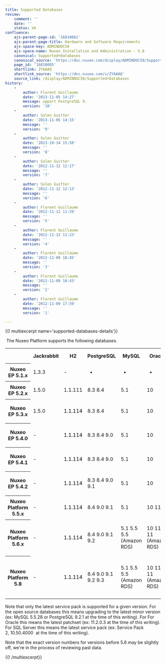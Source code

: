 ```yaml
---
title: Supported Databases
review:
    comment: ''
    date: ''
    status: ok
confluence:
    ajs-parent-page-id: '16810061'
    ajs-parent-page-title: Hardware and Software Requirements
    ajs-space-key: ADMINDOC58
    ajs-space-name: Nuxeo Installation and Administration - 5.8
    canonical: Supported+Databases
    canonical_source: 'https://doc.nuxeo.com/display/ADMINDOC58/Supported+Databases'
    page_id: '16810085'
    shortlink: ZYAAAQ
    shortlink_source: 'https://doc.nuxeo.com/x/ZYAAAQ'
    source_link: /display/ADMINDOC58/Supported+Databases
history:
    - 
        author: Florent Guillaume
        date: '2013-11-05 14:27'
        message: upport PostgreSQL 9.
        version: '10'
    - 
        author: Solen Guitter
        date: '2013-11-05 14:15'
        message: ''
        version: '9'
    - 
        author: Solen Guitter
        date: '2013-10-14 15:58'
        message: ''
        version: '8'
    - 
        author: Solen Guitter
        date: '2012-11-12 12:17'
        message: ''
        version: '7'
    - 
        author: Solen Guitter
        date: '2012-11-12 12:13'
        message: ''
        version: '6'
    - 
        author: Florent Guillaume
        date: '2012-11-12 11:29'
        message: ''
        version: '5'
    - 
        author: Florent Guillaume
        date: '2012-11-12 11:23'
        message: ''
        version: '4'
    - 
        author: Florent Guillaume
        date: '2012-11-09 18:45'
        message: ''
        version: '3'
    - 
        author: Florent Guillaume
        date: '2012-11-09 18:43'
        message: ''
        version: '2'
    - 
        author: Florent Guillaume
        date: '2012-11-09 17:59'
        message: ''
        version: '1'

---
```

{{! multiexcerpt name='supported-databases-details'}}

&nbsp;The Nuxeo Platform supports the following databases.

<table><tbody><tr><th colspan="1">&nbsp;</th><th colspan="1">Jackrabbit</th><th colspan="1">H2</th><th colspan="1">PostgreSQL</th><th colspan="1">MySQL</th><th colspan="1">Oracle</th><th colspan="1">SQL Server</th><th colspan="1">DB2</th></tr><tr><th colspan="1">Nuxeo EP 5.1.x</th><td colspan="1">1.3.3</td><td colspan="1">

<span style="color: rgb(0,0,0);">-</span>

</td><td colspan="1">

-

</td><td colspan="1">

-

</td><td colspan="1">

-

</td><td colspan="1">

-

</td><td colspan="1">-</td></tr><tr><th colspan="1">Nuxeo EP 5.2.x</th><td colspan="1">1.5.0</td><td colspan="1">

1.1.111

</td><td colspan="1">

8.3
8.4&nbsp;

</td><td colspan="1">

5.1

</td><td colspan="1">

10

</td><td colspan="1">

2005

</td><td colspan="1">-</td></tr><tr><th colspan="1">Nuxeo EP 5.3.x</th><td colspan="1">1.5.0</td><td colspan="1">

<span style="color: rgb(0,0,0);">1.1.114</span>

</td><td colspan="1">

8.3
8.4&nbsp;

</td><td colspan="1">

5.1

</td><td colspan="1">

10

</td><td colspan="1">

2005
2008&nbsp;

</td><td colspan="1">-</td></tr><tr><th colspan="1">Nuxeo EP 5.4.0</th><td colspan="1">-</td><td colspan="1">

<span style="color: rgb(0,0,0);">1.1.114</span>

</td><td colspan="1">

8.3
8.4
9.0&nbsp;

</td><td colspan="1">

5.1

</td><td colspan="1">

10

</td><td colspan="1">

2005
2008&nbsp;

</td><td colspan="1">-</td></tr><tr><th colspan="1">Nuxeo EP 5.4.1</th><td colspan="1">-</td><td colspan="1">

<span style="color: rgb(0,0,0);">1.1.114</span>

</td><td colspan="1">

8.3
8.4
9.0&nbsp;

</td><td colspan="1">

5.1

</td><td colspan="1">

10

</td><td colspan="1">

2005
2008&nbsp;

</td><td colspan="1">-</td></tr><tr><th colspan="1">Nuxeo EP 5.4.2</th><td colspan="1">-</td><td colspan="1">

<span style="color: rgb(0,0,0);">1.1.114</span>

</td><td colspan="1">

8.3
8.4
9.0
9.1&nbsp;

</td><td colspan="1">

5.1

</td><td colspan="1">

10

</td><td colspan="1">

2005
2008&nbsp;

</td><td colspan="1">-</td></tr><tr><th colspan="1">Nuxeo Platform 5.5.x</th><td colspan="1">-</td><td colspan="1">

<span style="color: rgb(0,0,0);">1.1.114</span>

</td><td colspan="1">

8.4
9.0
9.1

</td><td colspan="1">

5.1

</td><td colspan="1">

10
11&nbsp;

</td><td colspan="1">

2005
2008&nbsp;

</td><td colspan="1">-</td></tr><tr><th colspan="1">Nuxeo Platform 5.6.x</th><td colspan="1">-</td><td colspan="1">

<span style="color: rgb(0,0,0);">1.1.114</span>

</td><td colspan="1">

8.4
9.0
9.1
9.2&nbsp;

</td><td colspan="1">

5.1
5.5
5.5 (Amazon RDS)&nbsp;

</td><td colspan="1">

10
11
11 (Amazon RDS)&nbsp;

</td><td colspan="1">

2005
2008
2008r2
2012&nbsp;

</td><td colspan="1">-</td></tr><tr><th colspan="1">Nuxeo Platform 5.8</th><td colspan="1">-</td><td colspan="1"><span style="color: rgb(0,0,0);">1.1.114
</span></td><td colspan="1">

8.4
9.0
9.1
9.2
9.3&nbsp;

</td><td colspan="1">5.1
5.5
5.5 (Amazon RDS)</td><td colspan="1">10
11
11 (Amazon RDS)</td><td colspan="1">

2008
2008r2
2012
2012 (Azure)

</td><td colspan="1">&nbsp;</td></tr></tbody></table>

Note that only the latest service pack is supported for a given version. For the open source databases this means upgrading to the latest minor version (ex: MySQL 5.5.28 or PostgreSQL 9.2.1 at the time of this writing).&nbsp;For For Oracle this means the latest patchset (ex: 11.2.0.3 at the time of this writing). For SQL Server this means the latest service pack (ex:&nbsp;Service Pack 2,&nbsp;10.50.4000&nbsp;&nbsp;at the time of this writing).

Note that the exact version numbers for versions before 5.6 may be slightly off, we're in the process of reviewing past data.

{{! /multiexcerpt}}
